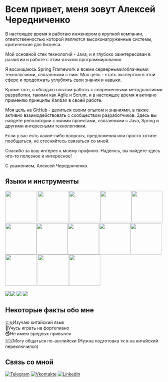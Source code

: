 # Всем привет, меня зовут Алексей Чередниченко

В настоящее время я работаю инженером в крупной компании, ответственностью которой являются высоконагруженные системы, критические для бизнеса.

Мой основной стек технологий - Java, и я глубоко заинтересован в развитии и работе с этим языком программирования.

Я восхищаюсь Spring Framework и всеми серверными/облачными технологиями, связанными с ним. Моя цель - стать экспертом в этой сфере и продолжать углублять свои знания и навыки.

Кроме того, я обладаю опытом работы с современными методологиями разработки, такими как Agile и Scrum, и в настоящее время я активно применяю принципы Kanban в своей работе.

Моя цель на GitHub - делиться своим опытом и знаниями, а также активно взаимодействовать с сообществом разработчиков. Здесь вы найдете репозитории с моими проектами, связанными с Java, Spring и другими интересными технологиями.

Если у вас есть какие-либо вопросы, предложения или просто хотите пообщаться, не стесняйтесь связаться со мной.

Спасибо за ваш интерес к моему профилю. Надеюсь, вы найдете здесь что-то полезное и интересное!

С уважением,
Алексей Чередниченко.







## Языки и инструменты

<img src="https://cdn.jsdelivr.net/gh/devicons/devicon/icons/java/java-original-wordmark.svg" width="100" height="100" /> <img src="https://cdn.jsdelivr.net/gh/devicons/devicon/icons/spring/spring-original-wordmark.svg" width="100" height="100" /><img src="https://cdn.jsdelivr.net/gh/devicons/devicon/icons/intellij/intellij-original-wordmark.svg" width="100" height="100" /><img src="https://cdn.jsdelivr.net/gh/devicons/devicon/icons/linux/linux-original.svg" width="100" height="100" /><img src="https://cdn.jsdelivr.net/gh/devicons/devicon/icons/postgresql/postgresql-plain-wordmark.svg" width="100" height="100"/><img src="https://cdn.jsdelivr.net/gh/devicons/devicon/icons/apachekafka/apachekafka-original-wordmark.svg" width="100" height="100"/><img src="https://cdn.jsdelivr.net/gh/devicons/devicon/icons/nginx/nginx-original.svg" width="100" height="100"/><img src="https://cdn.jsdelivr.net/gh/devicons/devicon/icons/redis/redis-plain-wordmark.svg" width="100" height="100" /><img src="https://cdn.jsdelivr.net/gh/devicons/devicon/icons/grafana/grafana-original-wordmark.svg" width="100" height="100" /><img src="https://cdn.jsdelivr.net/gh/devicons/devicon/icons/vim/vim-plain.svg" width="100" height="100" /><img src="https://cdn.jsdelivr.net/gh/devicons/devicon/icons/python/python-original-wordmark.svg" width="100" height="100" /> <img src="https://cdn.jsdelivr.net/gh/devicons/devicon/icons/jira/jira-original-wordmark.svg" width="100" height="100" /><img src="https://cdn.jsdelivr.net/gh/devicons/devicon/icons/confluence/confluence-original-wordmark.svg" width="100" height="100" />

![](http://github-profile-summary-cards.vercel.app/api/cards/repos-per-language?username=Alaxay8&theme=dark)![](http://github-profile-summary-cards.vercel.app/api/cards/most-commit-language?username=Alaxay8&theme=dark)
![](http://github-profile-summary-cards.vercel.app/api/cards/stats?username=Alaxay8&theme=dark)
![](http://github-profile-summary-cards.vercel.app/api/cards/profile-details?username=Alaxay8&theme=dark)


## Некоторые факты обо мне
🇨🇳Изучаю китайский язык\
🎹Учусь играть на фортепиано\
🚭Не имею вредных привычек\
🇺🇸Могу общаться по-английски (Нужна подготовка тк я на китайский переключился)



## Связь со мной
[![Telegram](https://img.shields.io/badge/-Telegram-090909?style=for-the-badge&logo=telegram&logoColor=27A0D9)](https://t.me/alaxay)
[![Vkontakte](https://img.shields.io/badge/-Vkontakte-090909?style=for-the-badge&logo=Vk&logoColor=4F7DB3)](https://vk.com/alaxay)
[![LinkedIn](https://img.shields.io/badge/-LinkedIn-090909?style=for-the-badge&logo=linkedin&logoColor=007BB6)](https://www.linkedin.com/in/alexey-cherednichenko-b7b61b174/)
